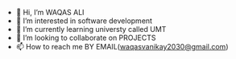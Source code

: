 - 👋 Hi, I’m WAQAS ALI
- 👀 I’m interested in software development
- 🌱 I’m currently learning universty called UMT
- 💞️ I’m looking to collaborate on PROJECTS
- 📫 How to reach me BY EMAIL(waqasvanikay2030@gmail.com)


<!---
Anonymouschenfeng/Anonymouschenfeng is a ✨ special ✨ repository because its `README.md` (this file) appears on your GitHub profile.
You can click the Preview link to take a look at your changes.
--->
